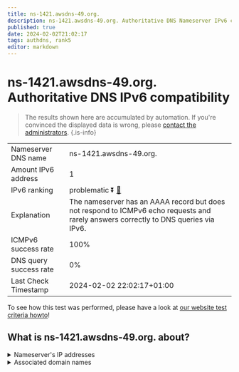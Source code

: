 ```yaml
---
title: ns-1421.awsdns-49.org.
description: ns-1421.awsdns-49.org. Authoritative DNS Nameserver IPv6 compatibility
published: true
date: 2024-02-02T21:02:17
tags: authdns, rank5
editor: markdown
---
```


# ns-1421.awsdns-49.org. Authoritative DNS IPv6 compatibility

> The results shown here are accumulated by automation. If you're convinced the displayed data is wrong, please [contact the administrators](/howto/chat). 
{.is-info}




|   |   |
| - | - |
| Nameserver DNS name | ns-1421.awsdns-49.org.
| Amount IPv6 address | 1
| IPv6 ranking | problematic :arrow_double_down: [🔗](/howto/ranking) |
| Explanation | The nameserver has an AAAA record but does not respond to ICMPv6 echo requests and rarely answers correctly to DNS queries via IPv6. |
| ICMPv6 success rate | 100%|
| DNS query success rate | 0% |
| Last Check Timestamp | 2024-02-02 22:02:17+01:00 |

To see how this test was performed, please have a look at [our website test criteria howto](/howto/testcriteria/authdns)!


## What is ns-1421.awsdns-49.org. about?




<details>
<summary>Nameserver's IP addresses</summary>

2600:9000:5305:8d00::1

</details>



<details>
<summary>Associated domain names</summary>

www.ign.com

</details>
